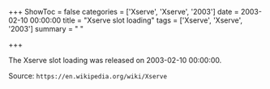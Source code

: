 +++
ShowToc = false
categories = ['Xserve', 'Xserve', '2003']
date = 2003-02-10 00:00:00
title = "Xserve slot loading"
tags = ['Xserve', 'Xserve', '2003']
summary = " "

+++

The Xserve slot loading was released on 2003-02-10 00:00:00.

Source: `https://en.wikipedia.org/wiki/Xserve`


